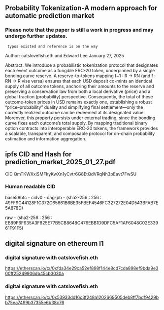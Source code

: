 

 ## Probability Tokenization-A modern approach for automatic prediction market
 ### Please note that the paper is still a work in progress and may undergo further updates.
     typos existed and reference is on the way
  Author: catslovefish.eth and Edward Lee January 27, 2025 
   
Abstract. We introduce a probabilistic tokenization protocol that designates each event outcome as a fungible ERC-20 token, underpinned by a single bonding curve reserve. A reserve-to-tokens mapping f−1 : R → RN (and f : RN → R vise versa) ensures that each USD deposit co-mints an identical supply of all outcome tokens, anchoring their amounts to the reserve and preserving a conservation law from both a local derivative (price) and a global fraction (probability) perspective. Consequently, the total of these outcome-token prices in USD remains exactly one, establishing a robust “price–probability” duality and simplifying final settlement—only the correctly realized outcome can be redeemed at its designated value. Moreover, this property persists under external trading, since the bonding curve fixes each outcome’s total supply. By mapping traditional binary option contracts into interoperable ERC-20 tokens, the framework provides a scalable, transparent, and composable protocol for on-chain probability estimation and information aggregation.

## ipfs CID and Hash for prediction_market_2025_01_27.pdf

CID QmTKWXxiSMFkyKwXn1yCvtr6G8EtQdVRqNh3pEavt7FwSU

### Human readable CID

 base58btc - cidv0 - dag-pb - (sha2-256 : 256 : 49FF9C44128F1C372C65661B6BE35FBEF4546FC327272E04D543BFAB7E5A878D)
 
 raw  -                        (sha2-256 : 256 : EB89F6F935A3F825E77B5CB8648C476EBB1D9DFC5AF1AF6048C02E33961F91F5)

## digital signature on ethereum l1

 ### digital signature with catslovefish.eth  
 https://etherscan.io/tx/0xfda34e29ca52ef898f144e8cd7cda898ef9bda9e300ff25249906db45cb3030a
 ### digital signature with catslovefish.eth  
 https://etherscan.io/tx/0x53933dd16c3f248a1202669505deb8ff7bdf9429bb75ea7499b37355e6b38c76
